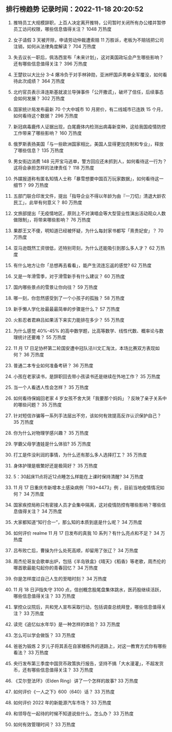 
## 排行榜趋势 记录时间：2022-11-18 20:20:52
  
  1. 推特员工大规模辞职，上百人决定离开推特，公司暂时关闭所有办公楼并暂停员工访问权限，哪些信息值得关注？ 1048 万热度
    
  2. 女子请假 3 天被开除，申请劳动仲裁遭索赔 11 万胜诉，老板为不赔钱把公司注销，如何从法律角度解读？ 704 万热度
    
  3. 失去议长一职后，佩洛西宣布「未来计划」，这对美国政坛会产生哪些影响？还有哪些信息值得关注？ 396 万热度
    
  4. 王楚钦以大比分 3-4 爆冷负于对手林钟勋，亚洲杯国乒男单全军覆没，如何看待此次成绩？ 364 万热度
    
  5. 北约官员表示泽连斯基就波兰导弹事件「公开撒谎」，破坏了信任，后续事态会如何发展？ 302 万热度
    
  6. 国家统计局发布最新 70 个大中城市 10 月房价，有二线城市已连跌 15 个月，如何看待这个数据？ 296 万热度
    
  7. 新冠病毒鹿传人证据出现，白尾鹿体内检测出病毒新变种，这给我国疫情防控工作带来了哪些影响？ 160 万热度
    
  8. 俄罗斯表扬美国「与一些欧洲国家相比，美国人显得更加克制和专业」，释放了哪些信息？ 135 万热度
    
  9. 男女街边消费 148 元开宝马逃单，警方回应还未抓到人，如何看待这一行为？这将会承担怎样的法律责任？ 118 万热度
    
  10. 外媒报道称有匿名知情人士称「暴雪想要中国百万玩家数据」，如何看待这一细节？ 99 万热度
    
  11. 五部门联合印发文件，提出「指导企业不得以年龄为由『一刀切』清退大龄农民工」，此举有何意义？ 80 万热度
    
  12. 文旅部提出「无疫情地区，原则上不对演唱会等大型营业性演出活动观众人数做限制」，将带来哪些影响？ 76 万热度
    
  13. 果郡王又不傻，明知道已经被怀疑，为什么每封家书都写「熹贵妃安」？ 70 万热度
    
  14. 亚马逊既然工资很低，还特别苛刻，为什么还能吸引到那么多人才？ 62 万热度
    
  15. 有什么地方让你「总想再去看看」，能产生流连忘返的感觉? 62 万热度
    
  16. 又是一年滑雪季，对于滑雪新手有什么建议？ 60 万热度
    
  17. 国内哪些景点的雪景让你向往？ 59 万热度
    
  18. 哪一刻，你忽然感受到了一个小孩子的孤独？ 58 万热度
    
  19. 新手懒人学化妆最最最简单的步骤是什么？ 57 万热度
    
  20. 火影忍者君麻吕如果活下来实力能排在多少？ 55 万热度
    
  21. 为什么感觉 40%-45% 的高中数学题，比高等数学、线性代数、概率论与数理统计还要难？ 55 万热度
    
  22. 11 月 17 日足协杯第二轮国安遭中冠队泾川文汇淘汰，本场比赛双方表现如何？ 36 万热度
    
  23. 普通二本专业如何准备考研？ 36 万热度
    
  24. 小孩在老家读书，是辞职回去带小孩读书还是继续在外地工作？ 35 万热度
    
  25. 当一个人看透人性会怎样？ 35 万热度
    
  26. 如何看待保姆回老家 4 岁女孩不舍大哭「我要那个妈妈」？反映了亲子关系中的哪些问题？ 35 万热度
    
  27. 针对短信诈骗等一系列手法层出不穷，该如何有效提高反诈认识保护自己？ 35 万热度
    
  28. 你为什么对物理学感兴趣？ 35 万热度
    
  29. 学霸父母学渣娃是什么体验? 35 万热度
    
  30. 打工是件没利润的事情，为什么还有那么多人选择打工？ 35 万热度
    
  31. 身体护理是极繁好还是极简好？ 35 万热度
    
  32. 5：30起床11点将近12点睡怎么样能在上课时保持清醒? 34 万热度
    
  33. 11 月 17 日重庆市新增本土感染病例「193+4473」例 ，目前当地疫情情况如何？ 34 万热度
    
  34. 国家疾控局称只有密接人员才会集中隔离，这对疫情防控有哪些影响？哪些信息值得关注？ 34 万热度
    
  35. 大家都知道“知行合一”，那么知的本质到底是什么呢？ 34 万热度
    
  36. 如何评价 realme 11 月 17 日发布的真我 10 系列？有什么亮点和不足？ 34 万热度
    
  37. 吕布败亡后，曹操为什么处死高顺，却留用了张辽？ 34 万热度
    
  38. 周杰伦哥友会歌单出炉，包括《半岛铁盒》《晴天》《稻香》等老歌，周杰伦的哪首歌最能勾起你的青春回忆？ 34 万热度
    
  39. 你是怎样度过自己人生的至暗时刻？ 34 万热度
    
  40. 11 月 18 日沪指失守 3100 点，信创概念股尾盘集体跳水，医药股继续活跃，哪些信息值得关注？ 33 万热度
    
  41. 掌控众议院后，共和党人宣布采取行动，包括调查总统拜登，哪些信息值得关注？ 33 万热度
    
  42. 读完《追忆似水年华》是一种怎样的体验？ 33 万热度
    
  43. 怎么可以学会做饭？ 33 万热度
    
  44. 爸爸为锻炼 2 岁儿子将其丢在自家楼栋外的道路上，对这一教育方式你有哪些看法？ 33 万热度
    
  45. 央行发布第三季度中国货币政策执行报告，坚持不搞「大水漫灌」，不超发货币，还有哪些信息值得关注？ 33 万热度
    
  46. 《艾尔登法环》（Elden Ring）讲了一个怎样的故事? 33 万热度
    
  47. 如何评价《一人之下》600（640）话？ 33 万热度
    
  48. 如何评价 2022 年的新能源汽车市场？ 33 万热度
    
  49. 和领导在一起待的时候不知道说些什么，怎么办？ 33 万热度
    
  50. 如何有效管理时间？ 33 万热度
    